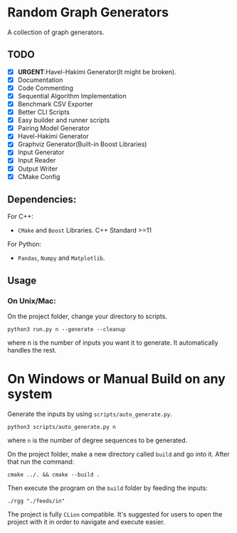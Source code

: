 # Random Graph Generators

A collection of graph generators.

## TODO

- [x] **URGENT**:Havel-Hakimi Generator(It might be broken).
- [x] Documentation
- [x] Code Commenting
- [x] Sequential Algorithm Implementation
- [x] Benchmark CSV Exporter
- [x] Better CLI Scripts
- [x] Easy builder and runner scripts
- [x] Pairing Model Generator
- [x] Havel-Hakimi Generator
- [x] Graphviz Generator(Built-in Boost Libraries)
- [x] Input Generator
- [x] Input Reader
- [x] Output Writer
- [x] CMake Config

## Dependencies:

For C++:

- `CMake` and `Boost` Libraries. C++ Standard >=11

For Python:

- `Pandas`, `Numpy` and `Matplotlib`.

## Usage

### On Unix/Mac:

On the project folder, change your directory to scripts.

```
python3 run.py n --generate --cleanup
```

where n is the number of inputs you want it to generate. It automatically handles the rest.

# On Windows or Manual Build on any system

Generate the inputs by using `scripts/auto_generate.py`.

```
python3 scripts/auto_generate.py n 
```

where `n` is the number of degree sequences to be generated.

On the project folder, make a new directory called `build` and go into it. After that run the command:

```
cmake ../. && cmake --build .
```

Then execute the program on the `build` folder by feeding the inputs:

```
./rgg "./feeds/in"
```

The project is fully `CLion` compatible. It's suggested for users to open the project with it in order to navigate and
execute easier.